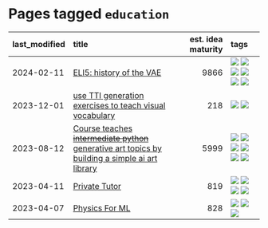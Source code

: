 # Pages tagged `education`

|last_modified|title|est. idea maturity|tags
|:---|:---|---:|:---|
|2024-02-11|[ELI5: history of the VAE](../ufldl_history.md)|9866|[![](https://img.shields.io/badge/tag-education-49fd1a)](../tags/education.md) [![](https://img.shields.io/badge/tag-feature_learning-1fc7b)](../tags/feature_learning.md) [![](https://img.shields.io/badge/tag-history-17673)](../tags/history.md) [![](https://img.shields.io/badge/tag-history_of_science-a7221f)](../tags/history_of_science.md) [![](https://img.shields.io/badge/tag-publication-cc5ed7)](../tags/publication.md) [![](https://img.shields.io/badge/tag-vae-b0d845)](../tags/vae.md)|
|2023-12-01|[use TTI generation exercises to teach visual vocabulary](../tti-for-visual-vocab.md)|218|[![](https://img.shields.io/badge/tag-course-e127da)](../tags/course.md) [![](https://img.shields.io/badge/tag-education-49fd1a)](../tags/education.md)|
|2023-08-12|[Course teaches ~~intermediate python~~ generative art topics by building a simple ai art library](../Course_teaches_basic_python_by_building_a_simple_ai_art_library.md)|5999|[![](https://img.shields.io/badge/tag-curriculum-f1c85)](../tags/curriculum.md) [![](https://img.shields.io/badge/tag-education-49fd1a)](../tags/education.md) [![](https://img.shields.io/badge/tag-from_issue-b5ec2c)](../tags/from_issue.md) [![](https://img.shields.io/badge/tag-public_good-cdef47)](../tags/public_good.md) [![](https://img.shields.io/badge/tag-publication-cc5ed7)](../tags/publication.md) [![](https://img.shields.io/badge/tag-wip-97a75e)](../tags/wip.md)|
|2023-04-11|[Private Tutor](../private_tutor.md)|819|[![](https://img.shields.io/badge/tag-ai-faa2fc)](../tags/ai.md) [![](https://img.shields.io/badge/tag-discussion-1ee399)](../tags/discussion.md) [![](https://img.shields.io/badge/tag-education-49fd1a)](../tags/education.md) [![](https://img.shields.io/badge/tag-startup-6edb5)](../tags/startup.md)|
|2023-04-07|[Physics For ML](../physics_for_ml.md)|828|[![](https://img.shields.io/badge/tag-curriculum-f1c85)](../tags/curriculum.md) [![](https://img.shields.io/badge/tag-education-49fd1a)](../tags/education.md) [![](https://img.shields.io/badge/tag-publication-cc5ed7)](../tags/publication.md)|